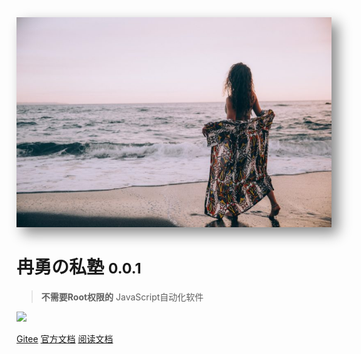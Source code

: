 <!--
 * @Descripttion: 
 * @version: 
 * @Author: 冉勇
 * @Date: 2021-04-20 10:24:20
 * @LastEditTime: 2021-04-20 11:44:39
-->
<!-- <img height="25px" weditor="25px" style="border-radius: 50%"  src="Logo.jpg"> -->
<!-- <img height="500"  src="Logo.jpg"> -->
<img width="880px" style="box-shadow: 10px 10px 20px #888888 " bor src="zh-cn/style/Logo.jpg"  >
<!-- 全屏图片 -->
<!-- ![logo](Logo.jpg) -->

# **冉勇の私塾** <small>0.0.1</small>
> **不需要Root权限的** JavaScript自动化软件

![](https://img.shields.io/badge/%E6%91%B8%E9%B1%BC-%E7%A8%8B%E5%BA%8F%E5%91%98-green)


[Gitee](https://gitee.com/ran_yong/auto.js.git)
[官方文档](https://docsify.js.org/#/zh-cn/quickstart)
[阅读文档](?id=中文文档) 
